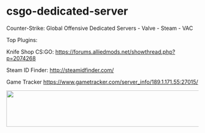 csgo-dedicated-server
=====================

Counter-Strike: Global Offensive Dedicated Servers -  Valve - Steam - VAC

Top Plugins:

Knife Shop CS:GO: https://forums.alliedmods.net/showthread.php?p=2074268

Steam ID Finder: http://steamidfinder.com/

Game Tracker
https://www.gametracker.com/server_info/189.1.171.55:27015/

<a href="http://www.gametracker.com/server_info/189.1.171.55:27015/" target="_blank"><img src="http://cache.www.gametracker.com/server_info/189.1.171.55:27015/b_560_95_1.png" border="0" width="560" height="95" alt=""/></a>
